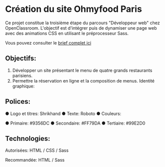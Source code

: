 # Création du site Ohmyfood Paris

Ce projet constitue la troisième étape du parcours "Développeur web" chez OpenClassroom. L'objectif est d'intégrer puis de dynamiser une page web avec des animations CSS en utilisant le préprocesseur Sass.

Vous pouvez consulter le [brief complet ici](https://course.oc-static.com/projects/D%C3%A9veloppeur+Web/IW_P4+Animations+CSS+Ohmyfood/Brief+cr%C3%A9atif+site+Ohmyfood.pdf)

## Objectifs:

1. Développer un site présentant le menu de quatre grands restaurants parisiens.
2. Permettre la réservation en ligne et la composition de menus.
Identité graphique:

## Polices:

● Logo et titres: Shrikhand
● Texte: Roboto
● Couleurs:

● Primaire: #9356DC
● Secondaire: #FF79DA
● Tertiaire: #99E2D0

## Technologies:

Autorisées: HTML / CSS / Sass

Recommandée: HTML / Sass